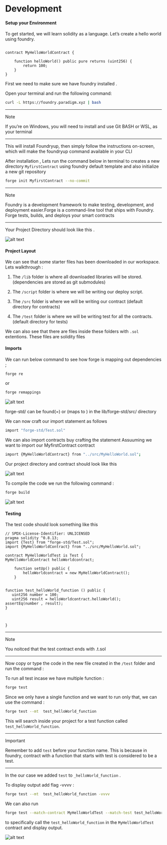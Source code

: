 # Development 


#### Setup your Environment

To get started, we will learn solidity as a language.
Let’s create a hello world using foundry.

```solidity

contract MyHelloWorldContract {

	function helloWorld() public pure returns (uint256) {
		return 100;
	}
}
```

First we need to make sure  we have foundry installed .

Open your terminal and run the following command:
```bash
curl -L https://foundry.paradigm.xyz | bash
```
---
>[!NOTE]
> If you’re on Windows, you will need to install and use Git BASH or WSL, as your terminal
---

This will install Foundryup, then simply follow the instructions on-screen, which will make the foundryup command available in your CLI

After installation , Lets run the  command below  in terminal  to creates a new directory `MyfirstContract`   using foundry default template and  also initialize a new git repository

```bash
forge init MyfirstContract --no-commit
```
---
>[!NOTE]
>Foundry is a development framework to make testing, development, and deployment easier.Forge is a command-line tool that ships with Foundry. Forge  tests, builds, and deploys your smart contracts
---

Your Project Directory should look like this .

![alt text](image.png)


#### Project Layout

We can see that some starter files has been downloaded in our workspace. Lets walkthrough : 

 1. The `/lib` folder is where all  downloaded libraries  will be stored. (dependencies are stored as git submodules)

 2. The  `/script` folder is where we will be writing our deploy script.

 3. The `/src` folder is where we will be writing our contract (default directory for contracts)

 4. The `/test` folder is where we will be writing test for all the contracts.(default directory for tests)

We can also see that there are files inside these folders with `.sol` extentions.  These files are solidity files
 


#### Imports 

We can run below command to see how forge is  mapping out  dependencies ;

```bash
forge re
```
or 

```bash
forge remappings
```
![alt text](image-4.png)


forge-std/ can be found(=) or (maps to ) in the lib/forge-std/src/ directory 

We can now craft our import statement as follows

```bash
import "forge-std/Test.sol"
```

We can also import contracts buy crafting the statement 
Assuuming we want to import our MyfirstContract contract 

```bash
import {MyHelloWorldContract} from "../src/MyHelloWorld.sol";
```

Our project directory and contract should look like this 

![alt text](image-1.png)


To compile the code we run the following command :

```bash
forge build  
```

![alt text](image-2.png)



#### Testing


The test code should look something like this 

```solidity
// SPDX-License-Identifier: UNLICENSED
pragma solidity ^0.8.13;
import {Test} from "forge-std/Test.sol";
import {MyHelloWorldContract} from "../src/MyHelloWorld.sol";

contract MyHelloWorldTest is Test {
MyHelloWorldContract helloWorldcontract;

    function setUp() public {
        helloWorldcontract = new MyHelloWorldContract();
    }


function test_helloWorld_function () public {
   uint256 number = 100;
   uint256 result = helloWorldcontract.helloWorld();
assertEq(number , result);
}



}
```
---
>[!NOTE]
>You noitced that the test contract  ends with .t.sol
---

Now  copy or type the code in the new file created in the `/test` folder and run the command :

To run all test incase we have multiple function :

```bash
forge test 
```

Since we only have a single function and we want to  run only that, we can use the command :

```bash
forge test --mt  test_helloWorld_function 
```
This  will  search inside your project  for a test function called `test_helloWorld_function`.

---
>[!IMPORTANT]
> Remember to add `test` before your function name. This is because in foundry, contract with a function that starts with test is considered to be a test.
--- 

In the our case  we added `test` to `_helloWorld_function`  .



To display output add flag -vvvv :
```bash
forge test --mt  test_helloWorld_function -vvvv
```

We can also run 
```bash 
forge test --match-contract MyHelloWorldTest --match-test test_helloWorld_function -vvvv
```
to specifically  call the `test_helloWorld_function` in the `MyHelloWorldTest` contract and display output.



![alt text](image-3.png)



